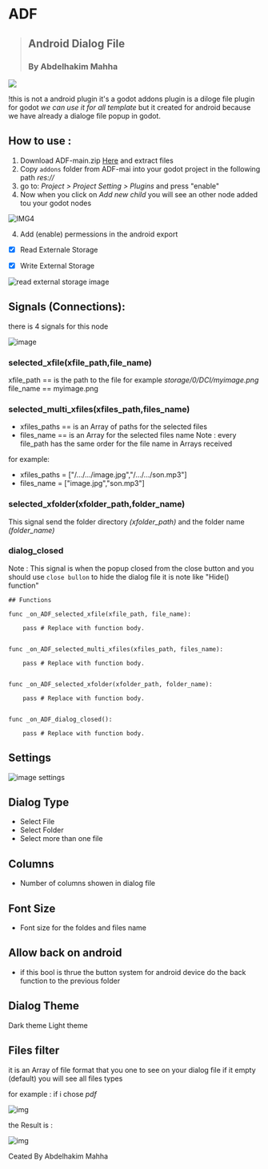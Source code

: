 # ADF
> ## **A**ndroid **D**ialog **F**ile
> ### By Abdelhakim Mahha

![](https://blogger.googleusercontent.com/img/b/R29vZ2xl/AVvXsEhQYF6HC16pqmlsiRh8aHfMm7Z-nYpjPKZqhD2Ej-efG0UBPALQmow4d2lu8YxJucxto3hKfvoz8beTc2fxXm8Al1xuIBkgqGaNHD08QlvfjrMHqd1rYg9eS6chd25KaKe-nCaTBtmPmPZU1-kEk15eJ1bInui92mJvyxy297_S7kSfnhEuw3zo8xobq3ET/s696/MN.JPG)

!this is not a android plugin it's a godot addons plugin
is a diloge file plugin for godot _we can use it for all template_ but it created for android because we have already a dialoge file popup in godot.

## How to use :
1. Download ADF-main.zip [Here](https://github.com/haki-m/ADF) and extract files
2. Copy `addons` folder from ADF-mai into your godot project in the following path _res://_
3. go to:  _Project > Project Setting > Plugins_ and press "enable"
4. Now when you click on _Add new child_ you will see an other node added tou your godot nodes

![IMG4](https://blogger.googleusercontent.com/img/b/R29vZ2xl/AVvXsEhMU_pOLXa4zxUb-oG-gQOJpNfVnrg7iaNCWsGQcxZBV-640cNVxmZUE3ZmFSLO8Oh_1iA3h-ETj0Jbr41V7QOGwlADbVFqduIqf-2WhfYfSWskhJzhLJPeMUI0uHw85UYIuoj1vRhajpR0GMjnrjvH60_sIzGBuxxSyOKqBV-OfLneLbhprFeQNvGxuDzE/s678/ADF.JPG)

4. Add (enable) permessions in the android export

- [x] Read Externale Storage
   
- [x] Write External Storage

![read external storage image](https://blogger.googleusercontent.com/img/b/R29vZ2xl/AVvXsEiGe60BGCAsottQhWE9y-5vshUVFcmc3F1MvyM55_2UZE_oxvNE_uita44eL4e4u-Xgfqf-lLtIyrlRoKuWXjBJIhN2PdhEAdK1MiFE6tX58kQcps2YgV6pFrKwcA0EgoI0x5dQgU94pS5ONYuUbh1DdW5L-l1OnTSRYkiyyGfKz84snfVNhNRqMx_pcxZ0/s693/readexternalestorage.JPG)

## Signals (Connections):
there is 4 signals for this node

![image](https://blogger.googleusercontent.com/img/b/R29vZ2xl/AVvXsEimtASun8rPIKxkEl-CJ8jz8tU8BOxhbRbZWlLkKR95AaWXiCIQ26kY7Re-yJEqlhSOVt7olR1-KHZRCi_kY2espExc5TEXpjLgRTfpuXtbOY7Hr_UoqOGoGTl33eEa1Q-zTuz8hSTlJ39w_-cM4oRqFz8dQHvtdqCxZQ5si0YBajw1QN-NA7NdunGogRD8/s571/signals.JPG)

### selected_xfile(xfile_path,file_name)

xfile_path == is the path to the file for example _storage/0/DCI/myimage.png_
file_name == myimage.png

### selected_multi_xfiles(xfiles_path,files_name)

* xfiles_paths == is an Array of paths for the selected files
* files_name == is an Array for the selected files name
Note : every file_path has the same order for the file name in Arrays received 

for example:
- xfiles_paths = ["/.../.../image.jpg","/.../.../son.mp3"]
- files_name = ["image.jpg","son.mp3"]
  
### selected_xfolder(xfolder_path,folder_name)

This signal send the folder directory _(xfolder_path)_ and the folder name _(folder_name)_

### dialog_closed
Note : This signal is when the popup closed from the close button and you should use `close bullon` to hide the dialog file it is note like "Hide() function"
```
## Functions

func _on_ADF_selected_xfile(xfile_path, file_name):

	pass # Replace with function body.


func _on_ADF_selected_multi_xfiles(xfiles_path, files_name):

	pass # Replace with function body.


func _on_ADF_selected_xfolder(xfolder_path, folder_name):
	
	pass # Replace with function body.


func _on_ADF_dialog_closed():
	
	pass # Replace with function body.
```

## Settings

![image settings](https://blogger.googleusercontent.com/img/b/R29vZ2xl/AVvXsEh-dbm7MU3tBPRbi_l0nYtc30PiobmlQJc_32N0gF7l2gMEoK97BOjGDqXGyP_a7Av507cuJvg71Odi3PMReOd0EvDOuN7jGEKbs8iY8rFZ-RCUknD0OaDKa9EOcm_EiSPRi0ZokRUM8rs7WdbkXyU1G021o_JEDrE1OA_eJB0eYA0PFB5N-QtLojiVd6NA/s360/settings.JPG)

## Dialog Type

* Select File
* Select Folder
* Select more than one file

## Columns
* Number of columns showen in dialog file

## Font Size
* Font size for the foldes and files name

## Allow back on android
* if this bool is thrue the button system for android device do the back function to the previous folder

## Dialog Theme
Dark theme
Light theme

## Files filter
it is an Array of file format that you one to see on your dialog file if it empty (default) you will see all files types 

for example : if i chose _pdf_

![img](https://blogger.googleusercontent.com/img/b/R29vZ2xl/AVvXsEjUNmLgDdsjCdvBxO9qTdyZO0nOLMPrriqAZ55aYZ6kuvMoeSR4HM-xzXi5JdEaTCMtgrNoeMttHtoXgixxVT3ntnOv-C688t8UuTRzas7TT4hbv6xcEyYQhA2QY5QG3N3wOTOda9FJilCPc1lGVFglkXcyja5Oy7TgpX5aI8JkMvXdatsc2XB3yrZ4bZ3p/s344/filters.JPG)

the Result is :

![img](https://blogger.googleusercontent.com/img/b/R29vZ2xl/AVvXsEiLvmIGNFT32UJlUowu3nj0a_ZxAL2n0buGDYLS1RhwZ68BSw_kU-P_Tc9VLh3eR0dW7S-WtD0yOQBt4wEu5fYgwGLCmRZE_wMcKjGgxTYZuqTNWLfmiLswh4h84fWdmF1JgI2X9S4OrAAV30myNtW6_KAcBitVFcPm2ot605NCbdrnfjUf_Jn64GTKgPIg/s1002/pdf.JPG)


Ceated By Abdelhakim Mahha
